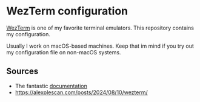# WezTerm configuration

[WezTerm](https://wezfurlong.org/wezterm/) is one of my favorite terminal
emulators. This repository contains my configuration.

Usually I work on macOS-based machines. Keep that im mind if you try out my
configuration file on non-macOS systems.

## Sources

- The fantastic [documentation](https://wezfurlong.org/wezterm/config/files.html)
- https://alexplescan.com/posts/2024/08/10/wezterm/
